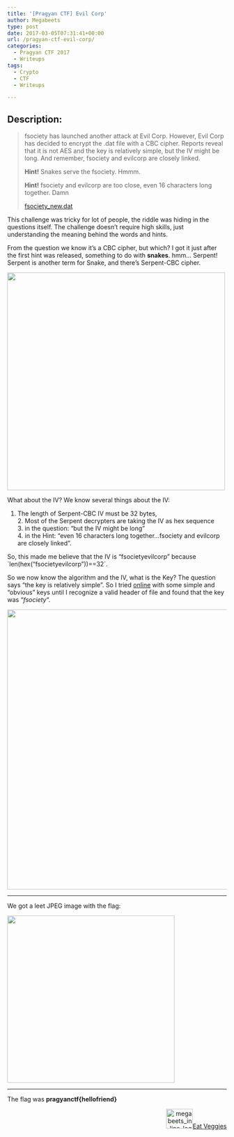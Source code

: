 ```yaml
---
title: '[Pragyan CTF] Evil Corp'
author: Megabeets
type: post
date: 2017-03-05T07:31:41+00:00
url: /pragyan-ctf-evil-corp/
categories:
  - Pragyan CTF 2017
  - Writeups
tags:
  - Crypto
  - CTF
  - Writeups

---
```

## Description:

> fsociety has launched another attack at Evil Corp. However, Evil Corp has decided to encrypt the .dat file with a CBC cipher. Reports reveal that it is not AES and the key is relatively simple, but the IV might be long. And remember, fsociety and evilcorp are closely linked.
> 
> **Hint!** Snakes serve the fsociety. Hmmm.
> 
> **Hint!** fsociety and evilcorp are too close, even 16 characters long together. Damn
> 
> <span class="challenge-attachment"><a class="has-tooltip" title="" href="https://ctf.pragyan.org/download?file_key=9939cbc839f8a6439780e2c2eef012464762a396a860469e87f675e1502d0fe5&team_key=a500afc4a171f394f280518fefd78d62f976bf8303f77f3431573fce01c983cb" data-toggle="tooltip" data-placement="right" data-original-title="17.72 KB">fsociety_new.dat</a> </span>

This challenge was tricky for lot of people, the riddle was hiding in the questions itself. The challenge doesn&#8217;t require high skills, just understanding the meaning behind the words and hints.

From the question we know it&#8217;s a CBC cipher, but which? I got it just after the first hint was released, something to do with **snakes**. hmm&#8230; Serpent! Serpent is another term for Snake, and there&#8217;s Serpent-CBC cipher.

<img data-attachment-id="1009" data-permalink="https://www.megabeets.net/pragyan-ctf-evil-corp/serpent1/#main" data-orig-file="http://www.megabeets.net/uploads/serpent1.jpg" data-orig-size="500,500" data-comments-opened="1" data-image-meta="{&quot;aperture&quot;:&quot;0&quot;,&quot;credit&quot;:&quot;&quot;,&quot;camera&quot;:&quot;&quot;,&quot;caption&quot;:&quot;&quot;,&quot;created_timestamp&quot;:&quot;0&quot;,&quot;copyright&quot;:&quot;&quot;,&quot;focal_length&quot;:&quot;0&quot;,&quot;iso&quot;:&quot;0&quot;,&quot;shutter_speed&quot;:&quot;0&quot;,&quot;title&quot;:&quot;&quot;,&quot;orientation&quot;:&quot;1&quot;}" data-image-title="pragyanctf_serpent1" data-image-description="" data-image-caption="" data-medium-file="http://www.megabeets.net/uploads/serpent1-300x300.jpg" data-large-file="http://www.megabeets.net/uploads/serpent1.jpg" decoding="async" loading="lazy" class="aligncenter size-full wp-image-1009" src="https://www.megabeets.net/uploads/serpent1.jpg" alt="" width="500" height="500" srcset="https://www.megabeets.net/uploads/serpent1.jpg 500w, https://www.megabeets.net/uploads/serpent1-150x150.jpg 150w, https://www.megabeets.net/uploads/serpent1-300x300.jpg 300w" sizes="(max-width: 500px) 100vw, 500px" /> 

What about the IV? We know several things about the IV:

  1. The length of Serpent-CBC IV must be 32 bytes,  
    2. Most of the Serpent decrypters are taking the IV as hex sequence  
    3. in the question: &#8220;but the IV might be long&#8221;  
    4. in the Hint: &#8220;even 16 characters long together&#8230;fsociety and evilcorp are closely linked&#8221;.

So, this made me believe that the IV is &#8220;fsocietyevilcorp&#8221; because \`len(hex(&#8220;fsocietyevilcorp&#8221;))==32\`.

So we now know the algorithm and the IV, what is the Key? The question says &#8220;the key is relatively simple&#8221;. So I tried [online][1] with some simple and &#8220;obvious&#8221; keys until I recognize a valid header of file and found that the key was &#8220;_fsociety_&#8220;.

<img data-attachment-id="972" data-permalink="https://www.megabeets.net/pragyan-ctf-evil-corp/evil_1/#main" data-orig-file="http://www.megabeets.net/uploads/evil_1.png" data-orig-size="819,643" data-comments-opened="1" data-image-meta="{&quot;aperture&quot;:&quot;0&quot;,&quot;credit&quot;:&quot;&quot;,&quot;camera&quot;:&quot;&quot;,&quot;caption&quot;:&quot;&quot;,&quot;created_timestamp&quot;:&quot;0&quot;,&quot;copyright&quot;:&quot;&quot;,&quot;focal_length&quot;:&quot;0&quot;,&quot;iso&quot;:&quot;0&quot;,&quot;shutter_speed&quot;:&quot;0&quot;,&quot;title&quot;:&quot;&quot;,&quot;orientation&quot;:&quot;0&quot;}" data-image-title="evilcorp_1" data-image-description="" data-image-caption="" data-medium-file="http://www.megabeets.net/uploads/evil_1-300x236.png" data-large-file="http://www.megabeets.net/uploads/evil_1.png" decoding="async" loading="lazy" class="aligncenter wp-image-972 size-full" src="https://www.megabeets.net/uploads/evil_1.png" width="819" height="643" srcset="https://www.megabeets.net/uploads/evil_1.png 819w, https://www.megabeets.net/uploads/evil_1-150x118.png 150w, https://www.megabeets.net/uploads/evil_1-300x236.png 300w, https://www.megabeets.net/uploads/evil_1-768x603.png 768w, https://www.megabeets.net/uploads/evil_1-800x628.png 800w" sizes="(max-width: 819px) 100vw, 819px" /> 

* * *

We got a leet JPEG image with the flag:

<img data-attachment-id="973" data-permalink="https://www.megabeets.net/pragyan-ctf-evil-corp/odt-iv-66736f63696574796576696c636f7270/#main" data-orig-file="http://www.megabeets.net/uploads/odt-IV-66736f63696574796576696c636f7270.jpg" data-orig-size="384,384" data-comments-opened="1" data-image-meta="{&quot;aperture&quot;:&quot;0&quot;,&quot;credit&quot;:&quot;&quot;,&quot;camera&quot;:&quot;&quot;,&quot;caption&quot;:&quot;&quot;,&quot;created_timestamp&quot;:&quot;0&quot;,&quot;copyright&quot;:&quot;&quot;,&quot;focal_length&quot;:&quot;0&quot;,&quot;iso&quot;:&quot;0&quot;,&quot;shutter_speed&quot;:&quot;0&quot;,&quot;title&quot;:&quot;&quot;,&quot;orientation&quot;:&quot;0&quot;}" data-image-title="evilcorp2hellofriend" data-image-description="" data-image-caption="" data-medium-file="http://www.megabeets.net/uploads/odt-IV-66736f63696574796576696c636f7270-300x300.jpg" data-large-file="http://www.megabeets.net/uploads/odt-IV-66736f63696574796576696c636f7270.jpg" decoding="async" loading="lazy" class="aligncenter size-full wp-image-973" src="https://www.megabeets.net/uploads/odt-IV-66736f63696574796576696c636f7270.jpg" alt="" width="384" height="384" srcset="https://www.megabeets.net/uploads/odt-IV-66736f63696574796576696c636f7270.jpg 384w, https://www.megabeets.net/uploads/odt-IV-66736f63696574796576696c636f7270-150x150.jpg 150w, https://www.megabeets.net/uploads/odt-IV-66736f63696574796576696c636f7270-300x300.jpg 300w" sizes="(max-width: 384px) 100vw, 384px" /> 

* * *

The flag was **pragyanctf{hellofriend}**

<div class="nf-post-footer">
  <p style="text-align: right">
    <a href="https://www.megabeets.net/about.html#vegan"><img class="wp-image-149 alignnone" src="https://www.megabeets.net/uploads/megabeets_inline_logo.png" alt="megabeets_inline_logo" width="61" height="45" />Eat Veggies</a>
  </p>
</div>

 [1]: http://serpent.online-domain-tools.com/